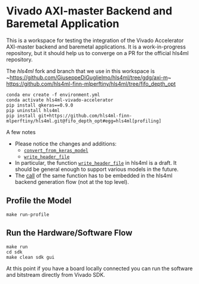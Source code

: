 # Vivado AXI-master Backend and Baremetal Application

This is a workspace for testing the integration of the Vivado Accelerator AXI-master backend and baremetal applications. It is a work-in-progress repository, but it should help us to converge on a PR for the official hls4ml repository.

The _hls4ml_ fork and branch that we use in this workspace is ~https://github.com/GiuseppeDiGuglielmo/hls4ml/tree/gdg/axi-m~ https://github.com/hls4ml-finn-mlperftiny/hls4ml/tree/fifo_depth_opt
```
conda env create -f environment.yml
conda activate hls4ml-vivado-accelerator
pip install qkeras==0.9.0
pip uninstall hls4ml
pip install git+https://github.com/hls4ml-finn-mlperftiny/hls4ml.git@fifo_depth_opt#egg=hls4ml[profiling]
```

A few notes
- Please notice the changes and additions:
  - [`convert_from_keras_model`](https://github.com/GiuseppeDiGuglielmo/test-hls4ml-backend/blob/main/test_backends.py#L138-L149)
  - [`write_header_file`](https://github.com/GiuseppeDiGuglielmo/test-hls4ml-backend/blob/main/test_backends.py#L165)
- In particular, the function [`write_header_file`](https://github.com/hls4ml-finn-mlperftiny/hls4ml/blob/fifo_depth_opt/hls4ml/writer/vivado_accelerator_writer.py#L350-L403) in hls4ml is a draft. It should be general enough to support various models in the future.
- The [call](https://github.com/GiuseppeDiGuglielmo/test-hls4ml-backend/blob/main/test_backends.py#L165) of the same function has to be embedded in the hls4ml backend generation flow (not at the top level).

## Profile the Model
```
make run-profile
```

## Run the Hardware/Software Flow
```
make run
cd sdk 
make clean sdk gui
```
At this point if you have a board locally connected you can run the software and bitstream directly from Vivado SDK.

